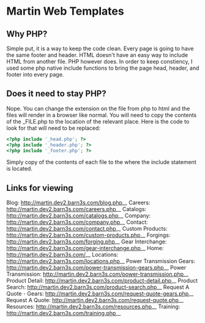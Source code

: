 # Martin Web Templates

Why PHP?
--------

Simple put, it is a way to keep the code clean. Every page is going to have the same footer and header. HTML doesn't have an easy way to include HTML from another file. PHP however does. In order to keep constiency, I used some php native include functions to bring the page head, header, and footer into every page. 

Does it need to stay PHP?
-------------------------

Nope. You can change the extension on the file from php to html and the files will render in a browser like normal. You will need to copy the contents of the _FILE.php to the location of the relevant place. Here is the code to look for that will need to be replaced:
```php
<?php include '_head.php'; ?>
<?php include '_header.php'; ?>
<?php include '_footer.php'; ?>
```
Simply copy of the contents of each file to the where the include statement is located.

Links for viewing
-----------------

Blog: http://martin.dev2.barn3s.com/blog.php__
Careers: http://martin.dev2.barn3s.com/careers.php__
Catalogs: http://martin.dev2.barn3s.com/catalogs.php__
Company: http://martin.dev2.barn3s.com/company.php__
Contact: http://martin.dev2.barn3s.com/contact.php__
Custom Products: http://martin.dev2.barn3s.com/custom-products.php__
Forgings: http://martin.dev2.barn3s.com/forging.php__
Gear Interchange: http://martin.dev2.barn3s.com/gear-interchange.php__
Home: http://martin.dev2.barn3s.com/__
Locations: http://martin.dev2.barn3s.com/locations.php__
Power Transmission Gears: http://martin.dev2.barn3s.com/power-transmission-gears.php__
Power Transmission: http://martin.dev2.barn3s.com/power-transmission.php__
Product Detail: http://martin.dev2.barn3s.com/product-detail.php__
Product Search: http://martin.dev2.barn3s.com/product-search.php__
Request A Quote - Gears: http://martin.dev2.barn3s.com/request-quote-gears.php__
Request A Quote: http://martin.dev2.barn3s.com/request-quote.php__
Resources: http://martin.dev2.barn3s.com/resources.php__
Training: http://martin.dev2.barn3s.com/training.php__